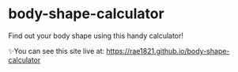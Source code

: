 # body-shape-calculator
Find out your body shape using this handy calculator!

✨You can see this site live at: https://rae1821.github.io/body-shape-calculator 

